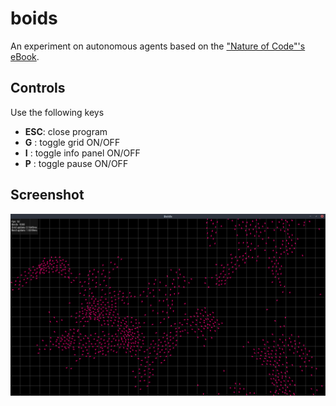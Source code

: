 # boids

An experiment on autonomous agents based on the ["Nature of Code"'s eBook](https://natureofcode.com/book/chapter-6-autonomous-agents/).

## Controls

Use the following keys

* **ESC**: close program
* **G** : toggle grid ON/OFF
* **I** : toggle info panel ON/OFF
* **P** : toggle pause ON/OFF

## Screenshot

![Alt text](screenshot/boids.png)
